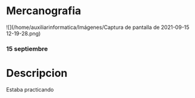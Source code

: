 # Mercanografia


![](/home/auxiliarinformatica/Imágenes/Captura de pantalla de 2021-09-15 12-19-28.png)
 
### 15 septiembre

#  Descripcion 
Estaba practicando 
